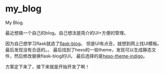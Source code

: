 # my_blog
My Blog.

最近想搞一个自己的blog。自己想法是简介的UI+方便的管理。

因为自己想学习flask就选了[flask-blog](https://github.com/dmaslov/flask-blog)。
但是UI有点丑，就想到网上找UI模板。最后发现没有合适的。。
最后找到了hexo的一些theme，发现可以生成静态文件，然后修改替换flask-blog的UI。
最后选择的是[hexo-theme-indigo](https://github.com/yscoder/hexo-theme-indigo)。

方案定下来了，接下来就是开始开发了啊！